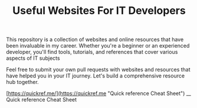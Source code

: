 <h1 align="center">
<br>
  <br>
    <br>
    Useful Websites For IT Developers
  <br><br>
</h1>

This repository is a collection of websites and online resources that have been invaluable in my career. Whether you're a beginner or an experienced developer, you'll find tools, tutorials, and references that cover various aspects of IT subjects

Feel free to submit your own pull requests with websites and resources that have helped you in your IT journey. Let's build a comprehensive resource hub together.


[https://quickref.me/](https://quickref.me "Quick reference Cheat Sheet") __ Quick reference Cheat Sheet
